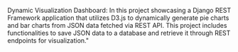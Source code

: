 Dynamic Visualization Dashboard: In this  project showcasing a Django REST Framework application that utilizes D3.js to dynamically generate pie charts and bar charts from JSON data fetched via REST API. This project includes functionalities to save JSON data to a database and retrieve it through REST endpoints for visualization."
